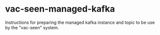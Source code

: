 # vac-seen-managed-kafka
Instructions for preparing the managed kafka instance and topic to be use by the "vac-seen" system.
